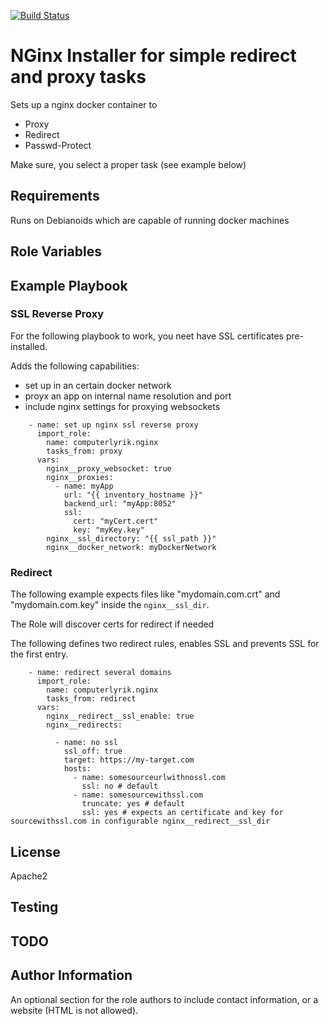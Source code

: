 [![Build Status](https://travis-ci.org/computerlyrik/ansible-nginx.svg?branch=master)](https://travis-ci.org/computerlyrik/ansible-nginx)

NGinx Installer for simple redirect and proxy tasks
=========

Sets up a nginx docker container to

* Proxy
* Redirect
* Passwd-Protect

Make sure, you select a proper task (see example below)

Requirements
------------

Runs on Debianoids which are capable of running docker machines

Role Variables
--------------


Example Playbook
----------------

### SSL Reverse Proxy
For the following playbook to work, you neet have SSL certificates pre-installed.

Adds the following capabilities:
- set up in an certain docker network
- proyx an app on internal name resolution and port
- include nginx settings for proxying websockets

```
    - name: set up nginx ssl reverse proxy
      import_role:
        name: computerlyrik.nginx
        tasks_from: proxy
      vars:
        nginx__proxy_websocket: true
        nginx__proxies:
          - name: myApp
            url: "{{ inventory_hostname }}"
            backend_url: "myApp:8052"
            ssl:
              cert: "myCert.cert"
              key: "myKey.key"
        nginx__ssl_directory: "{{ ssl_path }}"
        nginx__docker_network: myDockerNetwork
```

### Redirect

The following example expects files like "mydomain.com.crt" and "mydomain.com.key" inside the `nginx__ssl_dir`. 

The Role will discover certs for redirect if needed

The following defines two redirect rules, enables SSL and prevents SSL for the first entry.

```
    - name: redirect several domains
      import_role:
        name: computerlyrik.nginx
        tasks_from: redirect
      vars:
        nginx__redirect__ssl_enable: true
        nginx__redirects:

          - name: no ssl
            ssl_off: true
            target: https://my-target.com
            hosts:
              - name: somesourceurlwithnossl.com
                ssl: no # default
              - name: somesourcewithssl.com
                truncate: yes # default
                ssl: yes # expects an certificate and key for sourcewithssl.com in configurable nginx__redirect__ssl_dir
```

License
-------

Apache2

Testing
-------

TODO
----

Author Information
------------------

An optional section for the role authors to include contact information, or a website (HTML is not allowed).
